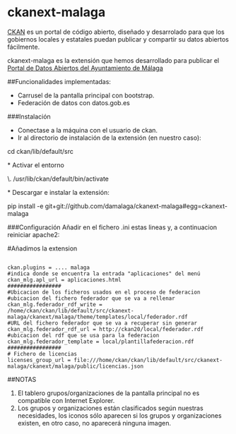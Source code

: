 ckanext-malaga
==============

[CKAN](http://ckan.org) es un portal de código abierto, diseñado y desarrolado para que los gobiernos locales y estatales puedan publicar y compartir su datos abiertos fácilmente.

ckanext-malaga es la extensión que hemos desarrollado para publicar el [Portal de Datos Abiertos del Ayuntamiento de Málaga](http://datosabiertos.malaga.eu)

##Funcionalidades implementadas:
* Carrusel de la pantalla principal con bootstrap.
* Federación de datos con datos.gob.es

###Instalación

* Conectase a la máquina con el usuario de ckan.
* Ir al directorio de instalación de la extensión (en nuestro caso):
<p>cd ckan/lib/default/src</p>
* Activar el entorno
<p>\. /usr/lib/ckan/default/bin/activate</p>
* Descargar e instalar la extensión:
<p>pip install -e git+git://github.com/damalaga/ckanext-malaga#egg=ckanext-malaga</p>

###Configuración
Añadir en el fichero .ini estas lineas y, a continuacion reiniciar apache2:

\#Añadimos la extension
<pre>
<code>
ckan.plugins = .... malaga
#indica donde se encuentra la entrada "aplicaciones" del menú
ckan_mlg.apl_url = aplicaciones.html 
#################
#Ubicacion de los ficheros usados en el proceso de federacion
#ubicacion del fichero federador que se va a rellenar
ckan_mlg.federador_rdf_write = /home/ckan/ckan/lib/default/src/ckanext-malaga/ckanext/malaga/theme/templates/local/federador.rdf
#URL del fichero federador que se va a recuperar sin generar
ckan_mlg.federador_rdf_url = http://ckan20/local/federador.rdf
#ubicacion del rdf que se usa para la federacion
ckan_mlg.federador_template = local/plantillafederacion.rdf
#################
# Fichero de licencias
licenses_group_url = file:///home/ckan/ckan/lib/default/src/ckanext-malaga/ckanext/malaga/public/licencias.json
</code></pre>

##NOTAS

1. El tablero grupos/organizaciones de la pantalla principal no es compatible con Internet Explorer.
2. Los grupos y organizaciones están clasificados según nuestras necesidades, los iconos sólo aparecen si los grupos y organizaciones existen, en otro caso, no aparecerá ninguna imagen.

